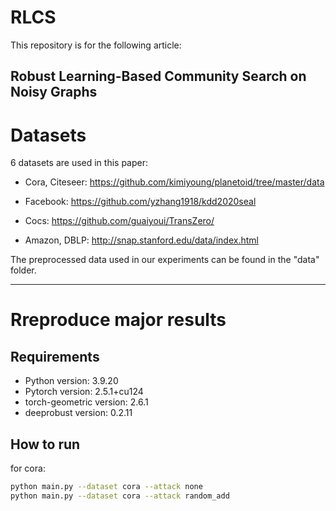 # RLCS

This repository is for the following article:

Robust Learning-Based Community Search on Noisy Graphs
---

# Datasets

6 datasets are used in this paper:

- Cora, Citeseer: https://github.com/kimiyoung/planetoid/tree/master/data

- Facebook: https://github.com/yzhang1918/kdd2020seal
- Cocs: https://github.com/guaiyoui/TransZero/
- Amazon, DBLP: http://snap.stanford.edu/data/index.html

The preprocessed data used in our experiments can be found in the "data" folder.

---

# Rreproduce major results

## Requirements

- Python version: 3.9.20
- Pytorch version: 2.5.1+cu124
- torch-geometric version: 2.6.1
- deeprobust version: 0.2.11

## How to run

for cora:

```bash
python main.py --dataset cora --attack none
python main.py --dataset cora --attack random_add
```

